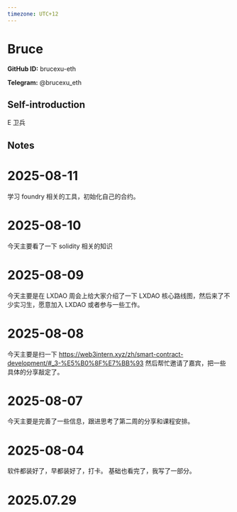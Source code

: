 ```yaml
---
timezone: UTC+12
---
```


# Bruce

**GitHub ID:** brucexu-eth

**Telegram:** @brucexu_eth

## Self-introduction

E 卫兵

## Notes

<!-- Content_START -->
# 2025-08-11

学习 foundry 相关的工具，初始化自己的合约。

# 2025-08-10

今天主要看了一下 solidity 相关的知识

# 2025-08-09

今天主要是在 LXDAO 周会上给大家介绍了一下 LXDAO 核心路线图，然后来了不少实习生，愿意加入 LXDAO 或者参与一些工作。

# 2025-08-08

今天主要是扫一下 https://web3intern.xyz/zh/smart-contract-development/#_3-%E5%B0%8F%E7%BB%93 然后帮忙邀请了嘉宾，把一些具体的分享敲定了。

# 2025-08-07

今天主要是完善了一些信息，跟进思考了第二周的分享和课程安排。

# 2025-08-04

软件都装好了，早都装好了，打卡。
基础也看完了，我写了一部分。


# 2025.07.29


<!-- Content_END -->
